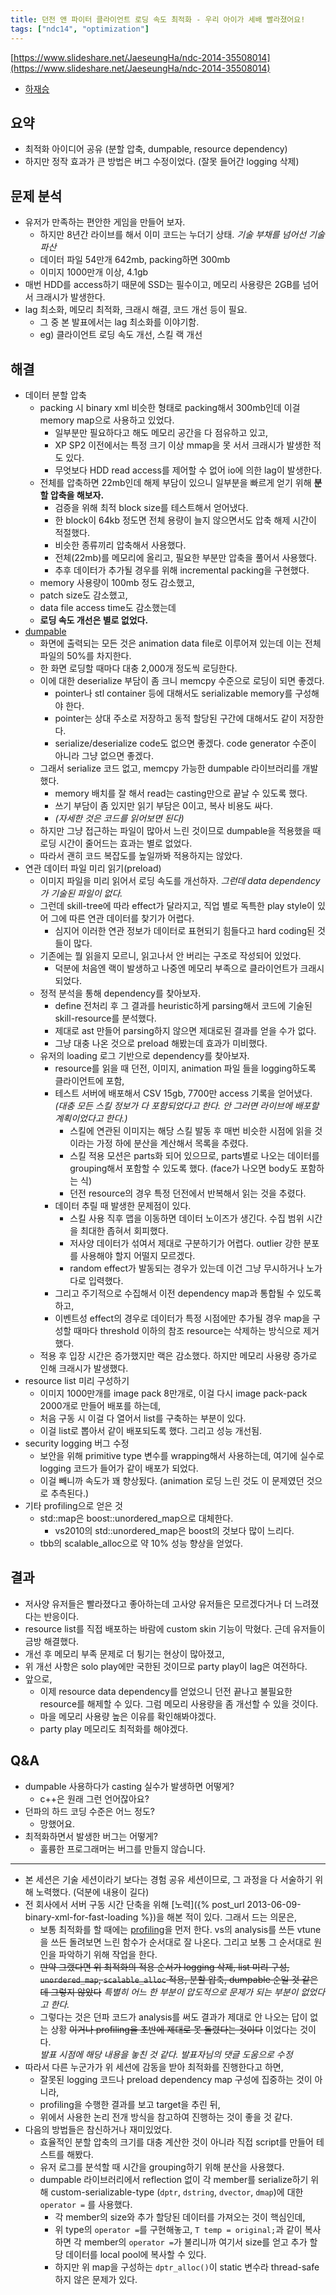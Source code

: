 ```yaml
---
title: 던전 앤 파이터 클라이언트 로딩 속도 최적화 - 우리 아이가 세배 빨라졌어요!
tags: ["ndc14", "optimization"]
---
```


[https://www.slideshare.net/JaeseungHa/ndc-2014-35508014](https://www.slideshare.net/JaeseungHa/ndc-2014-35508014)

- [하재승](https://twitter.com/ipkn)

## 요약

- 최적화 아이디어 공유 (분할 압축, dumpable, resource dependency)
- 하지만 정작 효과가 큰 방법은 버그 수정이었다. (잘못 들어간 logging 삭제)

## 문제 분석

- 유저가 만족하는 편안한 게임을 만들어 보자.
  - 하지만 8년간 라이브를 해서 이미 코드는 누더기 상태. _기술 부채를 넘어선 기술 파산_
  - 데이터 파일 54만개 642mb, packing하면 300mb
  - 이미지 1000만개 이상, 4.1gb
- 매번 HDD를 access하기 때문에 SSD는 필수이고, 메모리 사용량은 2GB를 넘어서 크래시가 발생한다.
- lag 최소화, 메모리 최적화, 크래시 해결, 코드 개선 등이 필요.
  - 그 중 본 발표에서는 lag 최소화를 이야기함.
  - eg) 클라이언트 로딩 속도 개선, 스킬 랙 개선

## 해결

- 데이터 분할 압축
  - packing 시 binary xml 비슷한 형태로 packing해서 300mb인데 이걸 memory map으로 사용하고 있었다.
    - 일부분만 필요하다고 해도 메모리 공간을 다 점유하고 있고,
    - XP SP2 이전에서는 특정 크기 이상 mmap을 못 서서 크래시가 발생한 적도 있다.
    - 무엇보다 HDD read access를 제어할 수 없어 io에 의한 lag이 발생한다.
  - 전체를 압축하면 22mb인데 해제 부담이 있으니 일부분을 빠르게 얻기 위해 **분할 압축을 해보자.**
    - 검증을 위해 최적 block size를 테스트해서 얻어냈다.
    - 한 block이 64kb 정도면 전체 용량이 늘지 않으면서도 압축 해제 시간이 적절했다.
    - 비슷한 종류끼리 압축해서 사용했다.
    - 전체(22mb)를 메모리에 올리고, 필요한 부분만 압축을 풀어서 사용했다.
    - 추후 데이터가 추가될 경우를 위해 incremental packing을 구현했다.
  - memory 사용량이 100mb 정도 감소했고,
  - patch size도 감소했고,
  - data file access time도 감소했는데
  - **로딩 속도 개선은 별로 없었다.**
- [dumpable](https://github.com/ipkn/dumpable)
  - 화면에 출력되는 모든 것은 animation data file로 이루어져 있는데 이는 전체 파일의 50%를 차지한다.
  - 한 화면 로딩할 때마다 대충 2,000개 정도씩 로딩한다.
  - 이에 대한 deserialize 부담이 좀 크니 memcpy 수준으로 로딩이 되면 좋겠다.
    - pointer나 stl container 등에 대해서도 serializable memory를 구성해야 한다.
    - pointer는 상대 주소로 저장하고 동적 할당된 구간에 대해서도 같이 저장한다.
    - serialize/deserialize code도 없으면 좋겠다. code generator 수준이 아니라 그냥 없으면 좋겠다.
  - 그래서 serialize 코드 없고, memcpy 가능한 dumpable 라이브러리를 개발했다.
    - memory 배치를 잘 해서 read는 casting만으로 끝날 수 있도록 했다.
    - 쓰기 부담이 좀 있지만 읽기 부담은 0이고, 복사 비용도 싸다.
    - _(자세한 것은 코드를 읽어보면 된다)_
  - 하지만 그냥 접근하는 파일이 많아서 느린 것이므로 dumpable을 적용했을 때 로딩 시간이 줄어드는 효과는 별로 없었다.
  - 따라서 괜히 코드 복잡도를 높일까봐 적용하지는 않았다.
- 연관 데이터 파일 미리 읽기(preload)
  - 이미지 파일을 미리 읽어서 로딩 속도를 개선하자. _그런데 data dependency가 기술된 파일이 없다._
  - 그런데 skill-tree에 따라 effect가 달라지고, 직업 별로 독특한 play style이 있어 그에 따른 연관 데이터를 찾기가 어렵다.
    - 심지어 이러한 연관 정보가 데이터로 표현되기 힘들다고 hard coding된 것들이 많다.
  - 기존에는 뭘 읽을지 모르니, 읽고나서 안 버리는 구조로 작성되어 있었다.
    - 덕분에 처음엔 랙이 발생하고 나중엔 메모리 부족으로 클라이언트가 크래시되었다.
  - 정적 분석을 통해 dependency를 찾아보자.
    - define 전처리 후 그 결과를 heuristic하게 parsing해서 코드에 기술된 skill-resource를 분석했다.
    - 제대로 ast 만들어 parsing하지 않으면 제대로된 결과를 얻을 수가 없다.
    - 그냥 대충 나온 것으로 preload 해봤는데 효과가 미비했다.
  - 유저의 loading 로그 기반으로 dependency를 찾아보자.
    - resource를 읽을 때 던전, 이미지, animation 파일 들을 logging하도록 클라이언트에 포함,
    - 테스트 서버에 배포해서 CSV 15gb, 7700만 access 기록을 얻어냈다. _(대충 모든 스킬 정보가 다 포함되었다고 한다. 안 그러면 라이브에 배포할 계획이었다고 한다.)_
      - 스킬에 연관된 이미지는 해당 스킬 발동 후 매번 비슷한 시점에 읽을 것이라는 가정 하에 분산을 계산해서 목록을 추렸다.
      - 스킬 적용 모션은 parts화 되어 있으므로, parts별로 나오는 데이터를 grouping해서 포함할 수 있도록 했다. (face가 나오면 body도 포함하는 식)
      - 던전 resource의 경우 특정 던전에서 반복해서 읽는 것을 추렸다.
    - 데이터 추릴 때 발생한 문제점이 있다.
      - 스킬 사용 직후 맵을 이동하면 데이터 노이즈가 생긴다. 수집 범위 시간을 최대한 좁혀서 회피했다.
      - 저사양 데이터가 섞여서 제대로 구분하기가 어렵다. outlier 강한 분포를 사용해야 할지 어떨지 모르겠다.
      - random effect가 발동되는 경우가 있는데 이건 그냥 무시하거나 노가다로 입력했다.
    - 그리고 주기적으로 수집해서 이전 dependency map과 통합될 수 있도록 하고,
    - 이벤트성 effect의 경우로 데이터가 특정 시점에만 추가될 경우 map을 구성할 때마다 threshold 이하의 참조 resource는 삭제하는 방식으로 제거했다.
  - 적용 후 입장 시간은 증가했지만 랙은 감소했다. 하지만 메모리 사용량 증가로 인해 크래시가 발생했다.
- resource list 미리 구성하기
  - 이미지 1000만개를 image pack 8만개로, 이걸 다시 image pack-pack 2000개로 만들어 배포를 하는데,
  - 처음 구동 시 이걸 다 열어서 list를 구축하는 부분이 있다.
  - 이걸 list로 뽑아서 같이 배포되도록 했다. 그리고 성능 개선됨.
- security logging 버그 수정
  - 보안을 위해 primitive type 변수를 wrapping해서 사용하는데, 여기에 실수로 logging 코드가 들어가 같이 배포가 되었다.
  - 이걸 빼니까 속도가 꽤 향상됬다. (animation 로딩 느린 것도 이 문제였던 것으로 추측된다.)
- 기타 profiling으로 얻은 것
  - std::map은 boost::unordered_map으로 대체한다.
    - vs2010의 std::unordered_map은 boost의 것보다 많이 느리다.
  - tbb의 scalable_alloc으로 약 10% 성능 향상을 얻었다.

## 결과

- 저사양 유저들은 빨라졌다고 좋아하는데 고사양 유저들은 모르겠다거나 더 느려졌다는 반응이다.
- resource list를 직접 배포하는 바람에 custom skin 기능이 막혔다. 근데 유저들이 금방 해결했다.
- 개선 후 메모리 부족 문제로 더 튕기는 현상이 많아졌고,
- 위 개선 사항은 solo play에만 국한된 것이므로 party play이 lag은 여전하다.
- 앞으로,
  - 이제 resource data dependency를 얻었으니 던전 끝나고 불필요한 resource를 해제할 수 있다. 그럼 메모리 사용량을 좀 개선할 수 있을 것이다.
  - 마을 메모리 사용량 높은 이유를 확인해봐야겠다.
  - party play 메모리도 최적화를 해야겠다.

## Q&amp;A

- dumpable 사용하다가 casting 실수가 발생하면 어떻게?
  - c++은 원래 그런 언어잖아요?
- 던파의 하드 코딩 수준은 어느 정도?
  - 망했어요.
- 최적화하면서 발생한 버그는 어떻게?
  - 훌륭한 프로그래머는 버그를 만들지 않습니다.

---

- 본 세션은 기술 세션이라기 보다는 경험 공유 세션이므로, 그 과정을 다 서술하기 위해 노력했다. (덕분에 내용이 길다)
- 전 회사에서 서버 구동 시간 단축을 위해 [노력]({% post_url 2013-06-09-binary-xml-for-fast-loading %})을 해본 적이 있다. 그래서 드는 의문은,
  - 보통 최적화를 할 때에는 [profiling](https://en.wikipedia.org/wiki/Profiling_%28computer_programming%29)을 먼저 한다. vs의 analysis를 쓰든 vtune을 쓰든 돌려보면 느린 함수가 순서대로 잘 나온다. 그리고 보통 그 순서대로 원인을 파악하기 위해 작업을 한다.
  - ~~만약 그랬다면 위 최적화의 적용 순서가 logging 삭제, list 미리 구성, `unordered_map`, `scalable_alloc` 적용, 분할 압축, dumpable 순일 것 같은데 그렇지 않았다~~ _특별히 어느 한 부분이 압도적으로 문제가 되는 부분이 없었다고 한다._
  - 그렇다는 것은 던파 코드가 analysis를 써도 결과가 제대로 안 나오는 답이 없는 상황 ~~이거나 profiling을 초반에 제대로 못 돌렸다는 것이다~~ 이었다는 것이다.  
    _발표 시점에 해당 내용을 놓친 것 같다. 발표자님의 댓글 도움으로 수정_
- 따라서 다른 누군가가 위 세션에 감동을 받아 최적화를 진행한다고 하면,
  - 잘못된 logging 코드나 preload dependency map 구성에 집중하는 것이 아니라,
  - profiling을 수행한 결과를 보고 target을 추린 뒤,
  - 위에서 사용한 논리 전개 방식을 참고하여 진행하는 것이 좋을 것 같다.
- 다음의 방법들은 참신하거나 재미있었다.
  - 효율적인 분할 압축의 크기를 대충 계산한 것이 아니라 직접 script를 만들어 테스트를 해봤다.
  - 유저 로그를 분석할 때 시간을 grouping하기 위해 분산을 사용했다.
  - dumpable 라이브러리에서 reflection 없이 각 member를 serialize하기 위해 custom-serializable-type (`dptr`, `dstring`, `dvector`, `dmap`)에 대한 `operator =` 를 사용했다.
    - 각 member의 size와 추가 할당된 데이터를 가져오는 것이 핵심인데,
    - 위 type의 `operator =`를 구현해놓고, `T temp = original;`과 같이 복사하면 각 member의 `operator =`가 불리니까 여기서 size를 얻고 추가 할당 데이터를 local pool에 복사할 수 있다.
    - 하지만 위 map을 구성하는 `dptr_alloc()`이 static 변수라 thread-safe하지 않은 문제가 있다.
